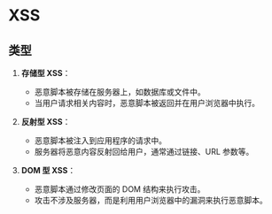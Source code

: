 # XSS

## 类型

1. **存储型 XSS**：

   - 恶意脚本被存储在服务器上，如数据库或文件中。
   - 当用户请求相关内容时，恶意脚本被返回并在用户浏览器中执行。

2. **反射型 XSS**：

   - 恶意脚本被注入到应用程序的请求中。
   - 服务器将恶意内容反射回给用户，通常通过链接、URL 参数等。

3. **DOM 型 XSS**：
   - 恶意脚本通过修改页面的 DOM 结构来执行攻击。
   - 攻击不涉及服务器，而是利用用户浏览器中的漏洞来执行恶意脚本。
